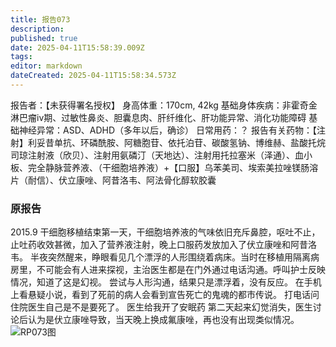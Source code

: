 ```yaml
---
title: 报告073
description: 
published: true
date: 2025-04-11T15:58:39.009Z
tags: 
editor: markdown
dateCreated: 2025-04-11T15:58:34.573Z
---
```


﻿报告者：【未获得署名授权】
身高体重：170cm, 42kg
基础身体疾病：非霍奇金淋巴瘤iv期、过敏性鼻炎、胆囊息肉、肝纤维化、肝功能异常、消化功能障碍
基础神经异常：ASD、ADHD（多年以后，确诊）
日常用药：？
报告有关药物：【注射】利妥昔单抗、环磷酰胺、阿糖胞苷、依托泊苷、碳酸氢钠、博维赫、盐酸托烷司琼注射液（欣贝）、注射用氨磷汀（天地达）、注射用托拉塞米（泽通）、血小板、完全静脉营养液、（干细胞培养液）+【口服】乌苯美司、埃索美拉唑镁肠溶片（耐信）、伏立康唑、阿昔洛韦、阿法骨化醇软胶囊

### 原报告
2015.9
干细胞移植结束第一天，干细胞培养液的气味依旧充斥鼻腔，呕吐不止，止吐药收效甚微，加入了营养液注射，晚上口服药发放加入了伏立康唑和阿昔洛韦。
半夜突然醒来，睁眼看见几个漂浮的人形围绕着病床。当时在移植用隔离病房里，不可能会有人进来探视，主治医生都是在门外通过电话沟通。呼叫护士反映情况，知道了这是幻视。
尝试与人形沟通，结果只是漂浮着，没有反应。
在手机上看悬疑小说，看到了死前的病人会看到宣告死亡的鬼魂的都市传说。
打电话问住院医生自己是不是要死了。
医生给我开了安眠药
第二天起来幻觉消失，医生讨论后认为是伏立康唑导致，当天晚上换成氟康唑，再也没有出现类似情况。
![RP073图](./imgs/RP073图.jpg)

